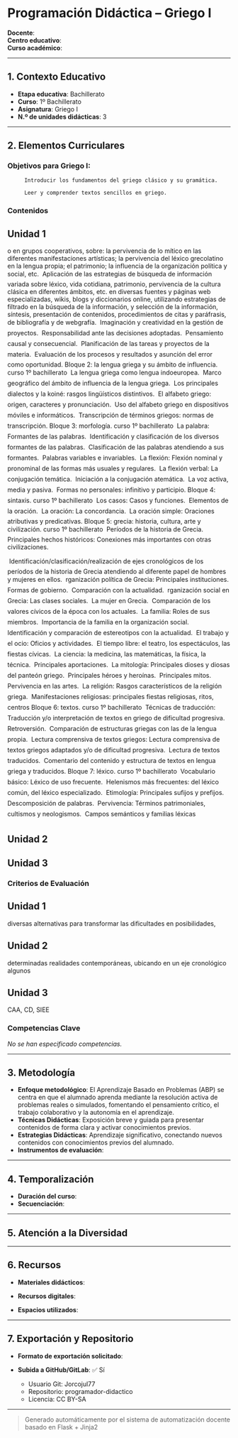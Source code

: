 # Programación Didáctica – Griego I

**Docente**:   
**Centro educativo**:   
**Curso académico**:   

---

## 1. Contexto Educativo

- **Etapa educativa**: Bachillerato
- **Curso**: 1º Bachillerato
- **Asignatura**: Griego I
- **N.º de unidades didácticas**: 3

---
## 2. Elementos Curriculares

<h3>Objetivos para Griego I:</h3>


  <ul>
    
      Introducir los fundamentos del griego clásico y su gramática.
    
      Leer y comprender textos sencillos en griego.
    
  </ul>


### Contenidos

## Unidad 1
o en grupos cooperativos, sobre: la pervivencia de lo mítico en las diferentes
manifestaciones artísticas; la pervivencia del léxico grecolatino en la lengua
propia; el patrimonio; la influencia de la organización política y social, etc.

Aplicación de las estrategias de búsqueda de información variada sobre léxico,
vida cotidiana, patrimonio, pervivencia de la cultura clásica en diferentes
ámbitos, etc. en diversas fuentes y páginas web especializadas, wikis, blogs y
diccionarios online, utilizando estrategias de filtrado en la búsqueda de la
información, y selección de la información, síntesis, presentación de
contenidos, procedimientos de citas y paráfrasis, de bibliografía y de
webgrafía.

Imaginación y creatividad en la gestión de proyectos.

Responsabilidad ante las decisiones adoptadas.

Pensamiento causal y consecuencial.

Planificación de las tareas y proyectos de la materia.

Evaluación de los procesos y resultados y asunción del error como oportunidad.
Bloque 2: la lengua griega y su ámbito de influencia. curso 1º bachillerato

La lengua griega como lengua indoeuropea.

Marco geográfico del ámbito de influencia de la lengua griega.

Los principales dialectos y la koiné: rasgos lingüísticos distintivos.

El alfabeto griego: origen, caracteres y pronunciación.

Uso del alfabeto griego en dispositivos móviles e informáticos.

Transcripción de términos griegos: normas de transcripción.
Bloque 3: morfología. curso 1º bachillerato

La palabra: Formantes de las palabras.

Identificación y clasificación de los diversos formantes de las palabras.

Clasificación de las palabras atendiendo a sus formantes.

Palabras variables e invariables.

La flexión: Flexión nominal y pronominal de las formas más usuales y
regulares.

La flexión verbal: La conjugación temática.

Iniciación a la conjugación atemática.

La voz activa, media y pasiva.

Formas no personales: infinitivo y participio.
Bloque 4: sintaxis. curso 1º bachillerato

Los casos: Casos y funciones.

Elementos de la oración.

La oración: La concordancia.

La oración simple: Oraciones atributivas y predicativas.
Bloque 5: grecia: historia, cultura, arte y civilización. curso 1º bachillerato

Períodos de la historia de Grecia.

Principales hechos históricos: Conexiones más importantes con otras
civilizaciones.


Identificación/clasificación/realización de ejes cronológicos de los períodos
de la historia de Grecia atendiendo al diferente papel de hombres y mujeres en
ellos.

rganización política de Grecia: Principales instituciones.

Formas de gobierno.

Comparación con la actualidad.

rganización social en Grecia: Las clases sociales.

La mujer en Grecia.

Comparación de los valores cívicos de la época con los actuales.

La familia: Roles de sus miembros.

Importancia de la familia en la organización social.

Identificación y comparación de estereotipos con la actualidad.

El trabajo y el ocio: Oficios y actividades.

El tiempo libre: el teatro, los espectáculos, las fiestas cívicas.

La ciencia: la medicina, las matemáticas, la física, la técnica.

Principales aportaciones.

La mitología: Principales dioses y diosas del panteón griego.

Principales héroes y heroínas.

Principales mitos.

Pervivencia en las artes.

La religión: Rasgos característicos de la religión griega.

Manifestaciones religiosas: principales fiestas religiosas, ritos, centros
Bloque 6: textos. curso 1º bachillerato

Técnicas de traducción: Traducción y/o interpretación de textos en griego de
dificultad progresiva.

Retroversión.

Comparación de estructuras griegas con las de la lengua propia.

Lectura comprensiva de textos griegos: Lectura comprensiva de textos griegos
adaptados y/o de dificultad progresiva.

Lectura de textos traducidos.

Comentario del contenido y estructura de textos en lengua griega y traducidos.
Bloque 7: léxico. curso 1º bachillerato

Vocabulario básico: Léxico de uso frecuente.

Helenismos más frecuentes: del léxico común, del léxico especializado.

Etimología: Principales sufijos y prefijos.

Descomposición de palabras.

Pervivencia: Términos patrimoniales, cultismos y neologismos.

Campos semánticos y familias léxicas

## Unidad 2


## Unidad 3



### Criterios de Evaluación

## Unidad 1
diversas alternativas para transformar las dificultades en posibilidades,

## Unidad 2
determinadas realidades contemporáneas, ubicando en un eje cronológico algunos

## Unidad 3
CAA, CD, SIEE


### Competencias Clave

_No se han especificado competencias._


---

## 3. Metodología

- **Enfoque metodológico**: El Aprendizaje Basado en Problemas (ABP) se centra en que el alumnado aprenda mediante la resolución activa de problemas reales o simulados, fomentando el pensamiento crítico, el trabajo colaborativo y la autonomía en el aprendizaje.
- **Técnicas Didácticas**: Exposición breve y guiada para presentar contenidos de forma clara y activar conocimientos previos.
- **Estrategias Didácticas**: Aprendizaje significativo, conectando nuevos contenidos con conocimientos previos del alumnado.
- **Instrumentos de evaluación**: 

---

## 4. Temporalización

- **Duración del curso**: 
- **Secuenciación**:  
  

---

## 5. Atención a la Diversidad



---

## 6. Recursos

- **Materiales didácticos**:  
  
- **Recursos digitales**:  
  
- **Espacios utilizados**: 

---

## 7. Exportación y Repositorio

- **Formato de exportación solicitado**: 
- **Subida a GitHub/GitLab**: ✅ Sí

  - Usuario Git: Jorcojul77
  - Repositorio: programador-didactico
  - Licencia: CC BY-SA


---

> Generado automáticamente por el sistema de automatización docente basado en Flask + Jinja2